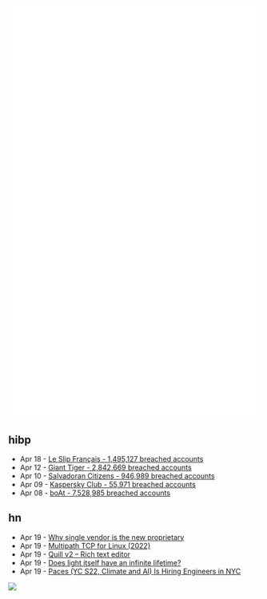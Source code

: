 ![Metrics](https://raw.githubusercontent.com/phixion/phixion/master/metrics.svg)

## hibp

<!--
for https://github.com/phixion/phixion/blob/main/.github/workflows/feeds.yml
-->
<!--START_SECTION:haveibeenpwnd-->
- Apr 18 - [Le Slip Français - 1,495,127 breached accounts](https://haveibeenpwned.com/PwnedWebsites#LeSlipFrancais)
- Apr 12 - [Giant Tiger - 2,842,669 breached accounts](https://haveibeenpwned.com/PwnedWebsites#GiantTiger)
- Apr 10 - [Salvadoran Citizens - 946,989 breached accounts](https://haveibeenpwned.com/PwnedWebsites#SalvadoranCitizens)
- Apr 09 - [Kaspersky Club - 55,971 breached accounts](https://haveibeenpwned.com/PwnedWebsites#KasperskyClub)
- Apr 08 - [boAt - 7,528,985 breached accounts](https://haveibeenpwned.com/PwnedWebsites#boAt)
<!--END_SECTION:haveibeenpwnd-->

## hn

<!--
for https://github.com/phixion/phixion/blob/main/.github/workflows/feeds.yml
-->
<!--START_SECTION:hn-->
- Apr 19 - [Why single vendor is the new proprietary](https://opensource.net/why-single-vendor-is-the-new-proprietary/)
- Apr 19 - [Multipath TCP for Linux (2022)](https://www.mptcp.dev/)
- Apr 19 - [Quill v2 – Rich text editor](https://quilljs.com/)
- Apr 19 - [Does light itself have an infinite lifetime?](https://bigthink.com/starts-with-a-bang/light-infinite-lifetime/)
- Apr 19 - [Paces (YC S22, Climate and AI) Is Hiring Engineers in NYC](https://news.ycombinator.com/item?id=40089234)
<!--END_SECTION:hn-->

<!--
for https://yhype.me
-->
![](https://hit.yhype.me/github/profile?user_id=13013670)
